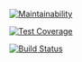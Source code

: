 [![Maintainability](https://api.codeclimate.com/v1/badges/85a3d13c1e9a94e19200/maintainability)](https://codeclimate.com/github/igbominadeveloper/questioner-react/maintainability)

[![Test Coverage](https://api.codeclimate.com/v1/badges/85a3d13c1e9a94e19200/test_coverage)](https://codeclimate.com/github/igbominadeveloper/questioner-react/test_coverage)

[![Build Status](https://travis-ci.org/igbominadeveloper/questioner-react.svg?branch=develop)](https://travis-ci.org/igbominadeveloper/questioner-react)
